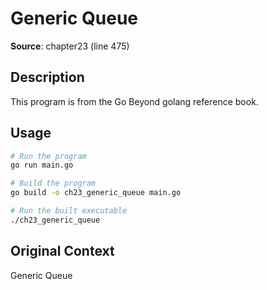 # Generic Queue

**Source**: chapter23 (line 475)

## Description

This program is from the Go Beyond golang reference book.

## Usage

```bash
# Run the program
go run main.go

# Build the program
go build -o ch23_generic_queue main.go

# Run the built executable
./ch23_generic_queue
```

## Original Context

Generic Queue
